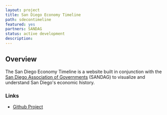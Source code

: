 ```yaml
---
layout: project
title: San Diego Economy Timeline
path: sdecontimeline 
featured: yes 
partners: SANDAG
status: active development
description: 
---
```


## Overview

The San Diego Economy Timeline is a website built in conjunction with the [San Diego Association of Governments](https://www.sandag.org/) (SANDAG) to visualize and understand San Diego's economic history.

### Links

- [Github Project](https://github.com/opensandiego/sd_economy_timeline)
